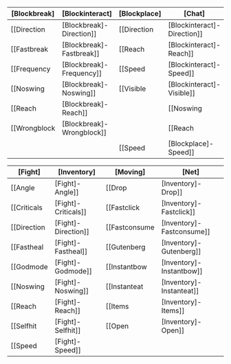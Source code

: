 | [Blockbreak]                            | [Blockinteract]                         | [Blockplace]                          | [Chat]                                | [Combined]                                |
|-----------------------------------------|-----------------------------------------|---------------------------------------|---------------------------------------|-------------------------------------------|
| [[Direction|[Blockbreak]-Direction]]    | [[Direction|[Blockinteract]-Direction]] | [[Against|[Blockplace]-Against]]      | [[Captcha|[Chat]-Captcha]]            | [[Bedleave|[Combined]-Bedleave]]          |
| [[Fastbreak|[Blockbreak]-Fastbreak]]    | [[Reach|[Blockinteract]-Reach]]         | [[Autosign|[Blockplace]-Autosign]]    | [[Color|[Chat]-Color]]                | [[Enderpearl|[Combined]-Enderpearl]]      |
| [[Frequency|[Blockbreak]-Frequency]]    | [[Speed|[Blockinteract]-Speed]]         | [[Direction|[Blockplace]-Direction]]  | [[Commands|[Chat]-Commands]]          | [[Improbable|[Combined]-Improbable]]      |
| [[Noswing|[Blockbreak]-Noswing]]        | [[Visible|[Blockinteract]-Visible]]     | [[Fastplace|[Blockplace]-Fastplace]]  | [[Logins|[Chat]-Logins]]              | [[Invulnerable|[Combined]-Invulnerable]]  |
| [[Reach|[Blockbreak]-Reach]]            |                                         | [[Noswing|[Blockplace]-Noswing]]      | [[Relog|[Chat]-Relog]]                | [[Munchhausen|[Combined]-Munchhausen]]    |
| [[Wrongblock|[Blockbreak]-Wrongblock]]  |                                         | [[Reach|[Blockplace]-Reach]]          | [[Text|[Chat]-Text]]                  | [[Yawrate|[Combined]-Yawrate]]            |
|                                         |                                         | [[Speed|[Blockplace]-Speed]]          | [[Warning|[Chat]-Warning]]            |                                           |

| [Fight]                                 | [Inventory]                             | [Moving]                                           | [Net]                                     |
|-----------------------------------------|-----------------------------------------|----------------------------------------------------|-------------------------------------------|
| [[Angle|[Fight]-Angle]]                 | [[Drop|[Inventory]-Drop]]               | [[Morepackets|[Moving]-Morepackets]]               | [[Flyingfrequency|[Net]-Flyingfrequency]] |
| [[Criticals|[Fight]-Criticals]]         | [[Fastclick|[Inventory]-Fastclick]]     | [[Morepacketsvehicle|[Moving]-Morepacketsvehicle]] | [[Sounddistance|[Net]-Sounddistance]]     |
| [[Direction|[Fight]-Direction]]         | [[Fastconsume|[Inventory]-Fastconsume]] | [[Nofall|[Moving]-Nofall]]                         |                                           |
| [[Fastheal|[Fight]-Fastheal]]           | [[Gutenberg|[Inventory]-Gutenberg]]     | [[Creativefly|[Moving]-Creativefly]]               |                                           |
| [[Godmode|[Fight]-Godmode]]             | [[Instantbow|[Inventory]-Instantbow]]   | [[Passable|[Moving]-Passable]]                     |                                           |
| [[Noswing|[Fight]-Noswing]]             | [[Instanteat|[Inventory]-Instanteat]]   | [[Survivalfly|[Moving]-Survivalfly]]               |                                           |
| [[Reach|[Fight]-Reach]]                 | [[Items|[Inventory]-Items]]             |                                                    |                                           |
| [[Selfhit|[Fight]-Selfhit]]             | [[Open|[Inventory]-Open]]               |                                                    |                                           |
| [[Speed|[Fight]-Speed]]                 |                                         |                                                    |                                           |